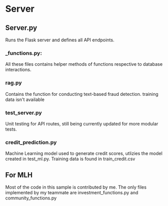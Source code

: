 # Server
## Server.py
Runs the Flask server and defines all API endpoints.

### _functions.py:
All these files contains helper methods of functions respective to database interactions.

### rag.py
Contains the function for conducting text-based fraud detection.
training data isn't available

### test_server.py
Unit testing for API routes, still being currently updated for more modular tests.

### credit_prediction.py
Machine Learning model used to generate credit scores, utlizies the model created in test_ml.py.
Training data is found in train_credit.csv

## For MLH
Most of the code in this sample is contributed by me. The only files implemented by my teammate are investment_functions.py and community_functions.py

